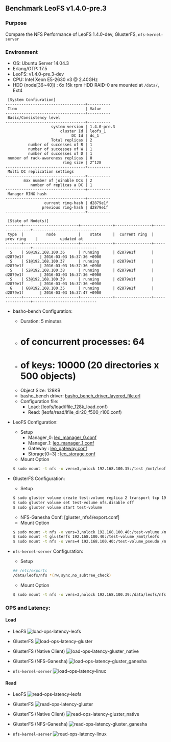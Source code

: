 ## Benchmark LeoFS v1.4.0-pre.3

### Purpose
Compare the NFS Performance of LeoFS 1.4.0-dev, GlusterFS, `nfs-kernel-server`

### Environment

* OS: Ubuntu Server 14.04.3
* Erlang/OTP: 17.5
* LeoFS: v1.4.0-pre.3-dev
* CPU: Intel Xeon E5-2630 v3 @ 2.40GHz
* HDD (node[36~40]) : 6x 15k rpm HDD RAID-0 are mounted at `/data/`, Ext4

```
 [System Confiuration]
-----------------------------------+----------
 Item                              | Value
-----------------------------------+----------
 Basic/Consistency level
-----------------------------------+----------
                    system version | 1.4.0-pre.3
                        cluster Id | leofs_1
                             DC Id | dc_1
                    Total replicas | 2
          number of successes of R | 1
          number of successes of W | 1
          number of successes of D | 1
 number of rack-awareness replicas | 0
                         ring size | 2^128
-----------------------------------+----------
 Multi DC replication settings
-----------------------------------+----------
        max number of joinable DCs | 2
           number of replicas a DC | 1
-----------------------------------+----------
 Manager RING hash
-----------------------------------+----------
                 current ring-hash | d2879e1f
                previous ring-hash | d2879e1f
-----------------------------------+----------

 [State of Node(s)]
-------+------------------------+--------------+----------------+----------------+----------------------------
 type  |          node          |    state     |  current ring  |   prev ring    |          updated at
-------+------------------------+--------------+----------------+----------------+----------------------------
  S    | S0@192.168.100.36      | running      | d2879e1f       | d2879e1f       | 2016-03-03 16:37:36 +0900
  S    | S1@192.168.100.37      | running      | d2879e1f       | d2879e1f       | 2016-03-03 16:37:36 +0900
  S    | S2@192.168.100.38      | running      | d2879e1f       | d2879e1f       | 2016-03-03 16:37:36 +0900
  S    | S3@192.168.100.39      | running      | d2879e1f       | d2879e1f       | 2016-03-03 16:37:36 +0900
  G    | G0@192.168.100.35      | running      | d2879e1f       | d2879e1f       | 2016-03-03 16:37:47 +0900
-------+------------------------+--------------+----------------+----------------+----------------------------
```

* basho-bench Configuration:
    * Duration: 5 minutes
    * # of concurrent processes: 64
    * # of keys: 10000 (20 directories x 500 objects)
    * Object Size: 128KB
    * basho_bench driver: [basho_bench_driver_layered_file.erl](https://github.com/windkit/basho_bench/blob/layered_file/src/basho_bench_driver_layered_file.erl)
    * Configuration file:
        * Load: [leofs/load/lfile_128k_load.conf)
        * Read: [leofs/read/lfile_dir20_f500_r100.conf)

* LeoFS Configuration:
    * Setup
        * Manager_0: [leo_manager_0.conf](conf/leo_manager_0.conf)
        * Manager_1: [leo_manager_1.conf](conf/leo_manager_1.conf)
        * Gateway  : [leo_gateway.conf](conf/leo_gateway_0.conf)
        * Storage[0~3] : [leo_storage.conf](conf/leo_storage_0.conf)
    * Mount Option
    ```bash
    $ sudo mount -t nfs -o vers=3,nolock 192.168.100.35:/test /mnt/leofs
    ```

* GlusterFS Configuration:
    * Setup
    ```bash
    $ sudo gluster volume create test-volume replica 2 transport tcp 192.168.100.36:/data/gluster/gv0 192.168.100.37:/data/gluster/gv0 192.168.100.38:/data/gluster/gv0 192.168.100.39:/data/gluster/gv0
    $ sudo gluster volume set test-volume nfs.disable off
    $ sudo gluster volume start test-volume
    ```
    * NFS-Ganesha Conf: [gluster_nfs4/export.conf]
    * Mount Option
    ```bash
    $ sudo mount -t nfs -o vers=3,nolock 192.168.100.40:/test-volume /mnt/leofs
    $ sudo mount -t glusterfs 192.168.100.40:/test-volume /mnt/leofs
    $ sudo mount -t nfs -o vers=4 192.168.100.40:/test-volume_pseudo /mnt/leofs
    ```

* `nfs-kernel-server` Configuration:
    * Setup
    ```bash
    ## /etc/exports
    /data/leofs/nfs *(rw,sync,no_subtree_check)
    ```
    * Mount Option
    ```bash
    $ sudo mount -t nfs -o vers=3,nolock 192.168.100.39:/data/leofs/nfs /mnt/leofs
    ```

### OPS and Latency:
#### Load
* LeoFS
![load-ops-latency-leofs](leofs/load/summary.png)

* GlusterFS
![load-ops-latency-gluster](gluster/load/summary.png)

* GlusterFS (Native Client)
![load-ops-latency-gluster_native](gluster_native/load/summary.png)

* GlusterFS (NFS-Ganesha)
![load-ops-latency-gluster_ganesha](gluster_nfs4/load/summary.png)

* `nfs-kernel-server`
![load-ops-latency-linux](linux/load/summary.png)

#### Read
* LeoFS
![read-ops-latency-leofs](leofs/read/summary.png)

* GlusterFS
![read-ops-latency-gluster](gluster/read/summary.png)

* GlusterFS (Native Client)
![read-ops-latency-gluster_native](gluster_native/read/summary.png)

* GlusterFS (NFS-Ganesha)
![read-ops-latency-gluster_ganesha](gluster_nfs4/read/summary.png)

* `nfs-kernel-server`
![read-ops-latency-linux](linux/read/summary.png)
